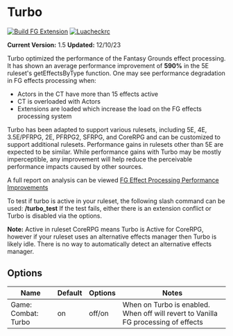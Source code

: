 
# Turbo

[![Build FG Extension](https://github.com/rhagelstrom/Turbo/actions/workflows/create-release.yml/badge.svg)](https://github.com/rhagelstrom/Turbo/actions/workflows/create-release.yml) [![Luacheckrc](https://github.com/rhagelstrom/Turbo/actions/workflows/luacheck.yml/badge.svg)](https://github.com/rhagelstrom/Turbo/actions/workflows/luacheck.yml)

**Current Version:** 1.5
**Updated:** 12/10/23

Turbo optimized the performance of the Fantasy Grounds effect processing. It has shown an average performance improvement of **590%** in the 5E ruleset's getEffectsByType function. One may see performance degradation in FG effects processing when:

* Actors in the CT have more than 15 effects active
* CT is overloaded with Actors
* Extensions are loaded which increase the load on the FG effects processing system

Turbo has been adapted to support various rulesets, including 5E, 4E, 3.5E/PFRPG, 2E, PFRPG2, SFRPG, and CoreRPG and can be customized to support additional rulesets. Performance gains in rulesets other than 5E are expected to be similar. While performance gains with Turbo may be mostly imperceptible, any improvement will help reduce the perceivable performance impacts caused by other sources.

A full report on analysis can be viewed [FG Effect Processing Performance Improvements](https://github.com/rhagelstrom/Turbo/raw/main/FG%20Effect%20Processing%20Performance%20Improvements.pdf)

To test if turbo is active in your ruleset, the following slash command can be used:
**/turbo_test**
If the test fails, either there is an extension conflict or Turbo is disabled via the options.

**Note:** Active in ruleset CoreRPG means Turbo is Active for CoreRPG, however if your ruleset uses an alternative effects manager then Turbo is likely idle. There is no way to automatically detect an alternative effects manager.

## Options

| Name| Default | Options | Notes |
|---|---|---|---|
|Game: Combat: Turbo|on|off/on|When on Turbo is enabled. When off will revert to Vanilla FG processing of effects|
